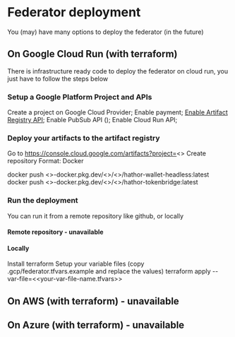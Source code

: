# Federator deployment

You (may) have many options to deploy the federator (in the future)

## On Google Cloud Run (with terraform)

There is infrastructure ready code to deploy the federator on cloud run, you just have to follow the steps below

### Setup a Google Platform Project and APIs

Create a project on Google Cloud Provider;
Enable payment;
[Enable Artifact Registry API](https://cloud.google.com/artifact-registry/docs/enable-service#console);
Enable PubSub API ();
Enable Cloud Run API;

### Deploy your artifacts to the artifact registry

Go to https://console.cloud.google.com/artifacts?project=<<your-project>>
Create repository
Format: Docker

docker push <<repository-location>>-docker.pkg.dev/<<your-project>>/<<repository-name>>/hathor-wallet-headless:latest
docker push <<repository-location>>-docker.pkg.dev/<<your-project>>/<<repository-name>>/hathor-tokenbridge:latest

### Run the deployment

You can run it from a remote repository like github, or locally

#### Remote repository - unavailable

#### Locally

Install terraform
Setup your variable files (copy .gcp/federator.tfvars.example and replace the values)
terraform apply --var-file=<<your-var-file-name.tfvars>>

## On AWS (with terraform) - unavailable

## On Azure (with terraform) - unavailable